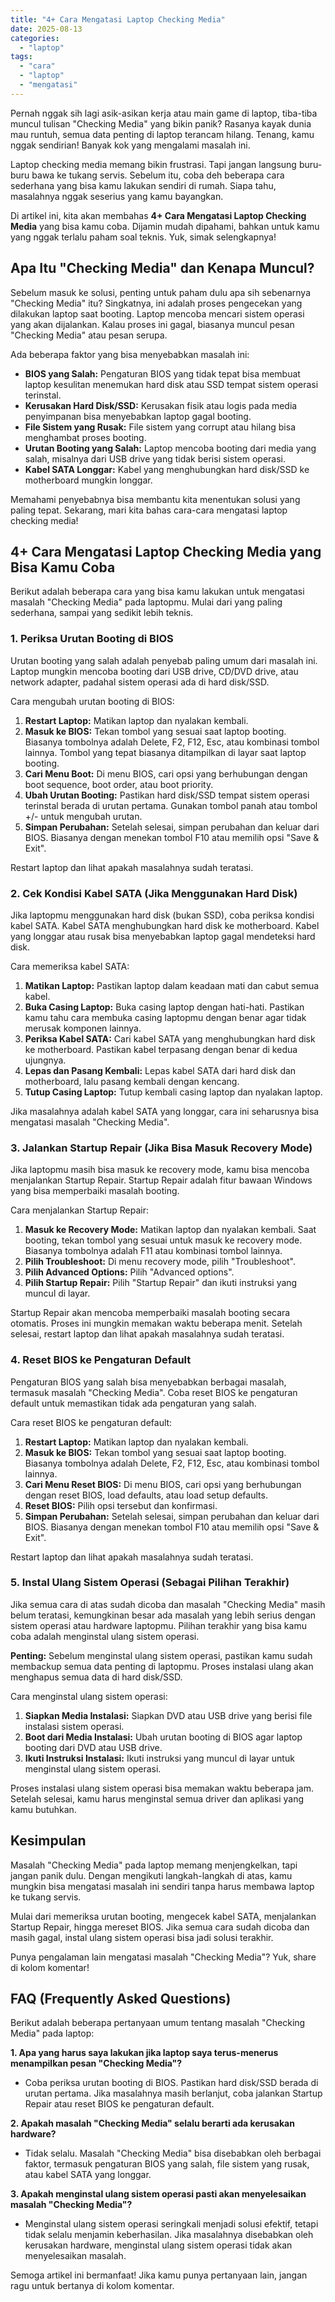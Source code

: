 ```yaml
---
title: "4+ Cara Mengatasi Laptop Checking Media"
date: 2025-08-13
categories: 
  - "laptop"
tags: 
  - "cara"
  - "laptop"
  - "mengatasi"
---
```


Pernah nggak sih lagi asik-asikan kerja atau main game di laptop, tiba-tiba muncul tulisan "Checking Media" yang bikin panik? Rasanya kayak dunia mau runtuh, semua data penting di laptop terancam hilang. Tenang, kamu nggak sendirian! Banyak kok yang mengalami masalah ini.

Laptop checking media memang bikin frustrasi. Tapi jangan langsung buru-buru bawa ke tukang servis. Sebelum itu, coba deh beberapa cara sederhana yang bisa kamu lakukan sendiri di rumah. Siapa tahu, masalahnya nggak seserius yang kamu bayangkan.

Di artikel ini, kita akan membahas **4+ Cara Mengatasi Laptop Checking Media** yang bisa kamu coba. Dijamin mudah dipahami, bahkan untuk kamu yang nggak terlalu paham soal teknis. Yuk, simak selengkapnya!

## Apa Itu "Checking Media" dan Kenapa Muncul?

Sebelum masuk ke solusi, penting untuk paham dulu apa sih sebenarnya "Checking Media" itu? Singkatnya, ini adalah proses pengecekan yang dilakukan laptop saat booting. Laptop mencoba mencari sistem operasi yang akan dijalankan. Kalau proses ini gagal, biasanya muncul pesan "Checking Media" atau pesan serupa.

Ada beberapa faktor yang bisa menyebabkan masalah ini:

- **BIOS yang Salah:** Pengaturan BIOS yang tidak tepat bisa membuat laptop kesulitan menemukan hard disk atau SSD tempat sistem operasi terinstal.
- **Kerusakan Hard Disk/SSD:** Kerusakan fisik atau logis pada media penyimpanan bisa menyebabkan laptop gagal booting.
- **File Sistem yang Rusak:** File sistem yang corrupt atau hilang bisa menghambat proses booting.
- **Urutan Booting yang Salah:** Laptop mencoba booting dari media yang salah, misalnya dari USB drive yang tidak berisi sistem operasi.
- **Kabel SATA Longgar:** Kabel yang menghubungkan hard disk/SSD ke motherboard mungkin longgar.

Memahami penyebabnya bisa membantu kita menentukan solusi yang paling tepat. Sekarang, mari kita bahas cara-cara mengatasi laptop checking media!

## 4+ Cara Mengatasi Laptop Checking Media yang Bisa Kamu Coba

Berikut adalah beberapa cara yang bisa kamu lakukan untuk mengatasi masalah "Checking Media" pada laptopmu. Mulai dari yang paling sederhana, sampai yang sedikit lebih teknis.

### 1\. Periksa Urutan Booting di BIOS

Urutan booting yang salah adalah penyebab paling umum dari masalah ini. Laptop mungkin mencoba booting dari USB drive, CD/DVD drive, atau network adapter, padahal sistem operasi ada di hard disk/SSD.

Cara mengubah urutan booting di BIOS:

1. **Restart Laptop:** Matikan laptop dan nyalakan kembali.
2. **Masuk ke BIOS:** Tekan tombol yang sesuai saat laptop booting. Biasanya tombolnya adalah Delete, F2, F12, Esc, atau kombinasi tombol lainnya. Tombol yang tepat biasanya ditampilkan di layar saat laptop booting.
3. **Cari Menu Boot:** Di menu BIOS, cari opsi yang berhubungan dengan boot sequence, boot order, atau boot priority.
4. **Ubah Urutan Booting:** Pastikan hard disk/SSD tempat sistem operasi terinstal berada di urutan pertama. Gunakan tombol panah atau tombol +/- untuk mengubah urutan.
5. **Simpan Perubahan:** Setelah selesai, simpan perubahan dan keluar dari BIOS. Biasanya dengan menekan tombol F10 atau memilih opsi "Save & Exit".

Restart laptop dan lihat apakah masalahnya sudah teratasi.

### 2\. Cek Kondisi Kabel SATA (Jika Menggunakan Hard Disk)

Jika laptopmu menggunakan hard disk (bukan SSD), coba periksa kondisi kabel SATA. Kabel SATA menghubungkan hard disk ke motherboard. Kabel yang longgar atau rusak bisa menyebabkan laptop gagal mendeteksi hard disk.

Cara memeriksa kabel SATA:

1. **Matikan Laptop:** Pastikan laptop dalam keadaan mati dan cabut semua kabel.
2. **Buka Casing Laptop:** Buka casing laptop dengan hati-hati. Pastikan kamu tahu cara membuka casing laptopmu dengan benar agar tidak merusak komponen lainnya.
3. **Periksa Kabel SATA:** Cari kabel SATA yang menghubungkan hard disk ke motherboard. Pastikan kabel terpasang dengan benar di kedua ujungnya.
4. **Lepas dan Pasang Kembali:** Lepas kabel SATA dari hard disk dan motherboard, lalu pasang kembali dengan kencang.
5. **Tutup Casing Laptop:** Tutup kembali casing laptop dan nyalakan laptop.

Jika masalahnya adalah kabel SATA yang longgar, cara ini seharusnya bisa mengatasi masalah "Checking Media".

### 3\. Jalankan Startup Repair (Jika Bisa Masuk Recovery Mode)

Jika laptopmu masih bisa masuk ke recovery mode, kamu bisa mencoba menjalankan Startup Repair. Startup Repair adalah fitur bawaan Windows yang bisa memperbaiki masalah booting.

Cara menjalankan Startup Repair:

1. **Masuk ke Recovery Mode:** Matikan laptop dan nyalakan kembali. Saat booting, tekan tombol yang sesuai untuk masuk ke recovery mode. Biasanya tombolnya adalah F11 atau kombinasi tombol lainnya.
2. **Pilih Troubleshoot:** Di menu recovery mode, pilih "Troubleshoot".
3. **Pilih Advanced Options:** Pilih "Advanced options".
4. **Pilih Startup Repair:** Pilih "Startup Repair" dan ikuti instruksi yang muncul di layar.

Startup Repair akan mencoba memperbaiki masalah booting secara otomatis. Proses ini mungkin memakan waktu beberapa menit. Setelah selesai, restart laptop dan lihat apakah masalahnya sudah teratasi.

### 4\. Reset BIOS ke Pengaturan Default

Pengaturan BIOS yang salah bisa menyebabkan berbagai masalah, termasuk masalah "Checking Media". Coba reset BIOS ke pengaturan default untuk memastikan tidak ada pengaturan yang salah.

Cara reset BIOS ke pengaturan default:

1. **Restart Laptop:** Matikan laptop dan nyalakan kembali.
2. **Masuk ke BIOS:** Tekan tombol yang sesuai saat laptop booting. Biasanya tombolnya adalah Delete, F2, F12, Esc, atau kombinasi tombol lainnya.
3. **Cari Menu Reset BIOS:** Di menu BIOS, cari opsi yang berhubungan dengan reset BIOS, load defaults, atau load setup defaults.
4. **Reset BIOS:** Pilih opsi tersebut dan konfirmasi.
5. **Simpan Perubahan:** Setelah selesai, simpan perubahan dan keluar dari BIOS. Biasanya dengan menekan tombol F10 atau memilih opsi "Save & Exit".

Restart laptop dan lihat apakah masalahnya sudah teratasi.

### 5\. Instal Ulang Sistem Operasi (Sebagai Pilihan Terakhir)

Jika semua cara di atas sudah dicoba dan masalah "Checking Media" masih belum teratasi, kemungkinan besar ada masalah yang lebih serius dengan sistem operasi atau hardware laptopmu. Pilihan terakhir yang bisa kamu coba adalah menginstal ulang sistem operasi.

**Penting:** Sebelum menginstal ulang sistem operasi, pastikan kamu sudah membackup semua data penting di laptopmu. Proses instalasi ulang akan menghapus semua data di hard disk/SSD.

Cara menginstal ulang sistem operasi:

1. **Siapkan Media Instalasi:** Siapkan DVD atau USB drive yang berisi file instalasi sistem operasi.
2. **Boot dari Media Instalasi:** Ubah urutan booting di BIOS agar laptop booting dari DVD atau USB drive.
3. **Ikuti Instruksi Instalasi:** Ikuti instruksi yang muncul di layar untuk menginstal ulang sistem operasi.

Proses instalasi ulang sistem operasi bisa memakan waktu beberapa jam. Setelah selesai, kamu harus menginstal semua driver dan aplikasi yang kamu butuhkan.

## Kesimpulan

Masalah "Checking Media" pada laptop memang menjengkelkan, tapi jangan panik dulu. Dengan mengikuti langkah-langkah di atas, kamu mungkin bisa mengatasi masalah ini sendiri tanpa harus membawa laptop ke tukang servis.

Mulai dari memeriksa urutan booting, mengecek kabel SATA, menjalankan Startup Repair, hingga mereset BIOS. Jika semua cara sudah dicoba dan masih gagal, instal ulang sistem operasi bisa jadi solusi terakhir.

Punya pengalaman lain mengatasi masalah "Checking Media"? Yuk, share di kolom komentar!

## FAQ (Frequently Asked Questions)

Berikut adalah beberapa pertanyaan umum tentang masalah "Checking Media" pada laptop:

**1\. Apa yang harus saya lakukan jika laptop saya terus-menerus menampilkan pesan "Checking Media"?**

- Coba periksa urutan booting di BIOS. Pastikan hard disk/SSD berada di urutan pertama. Jika masalahnya masih berlanjut, coba jalankan Startup Repair atau reset BIOS ke pengaturan default.

**2\. Apakah masalah "Checking Media" selalu berarti ada kerusakan hardware?**

- Tidak selalu. Masalah "Checking Media" bisa disebabkan oleh berbagai faktor, termasuk pengaturan BIOS yang salah, file sistem yang rusak, atau kabel SATA yang longgar.

**3\. Apakah menginstal ulang sistem operasi pasti akan menyelesaikan masalah "Checking Media"?**

- Menginstal ulang sistem operasi seringkali menjadi solusi efektif, tetapi tidak selalu menjamin keberhasilan. Jika masalahnya disebabkan oleh kerusakan hardware, menginstal ulang sistem operasi tidak akan menyelesaikan masalah.

Semoga artikel ini bermanfaat! Jika kamu punya pertanyaan lain, jangan ragu untuk bertanya di kolom komentar.
